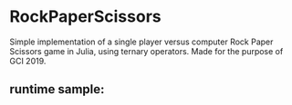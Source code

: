 # RockPaperScissors
Simple implementation of a single player versus computer Rock Paper Scissors game in Julia, using ternary operators. Made for the purpose of GCI 2019.

## runtime sample: 

